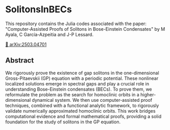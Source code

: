 # SolitonsInBECs

This repository contains the Julia codes associated with the paper: "Computer-Assisted Proofs of Solitons in Bose-Einstein Condensates" by M Ayala, C García-Azpeitia and J-P Lessard.

[🔗 arXiv:2503.04701](https://arxiv.org/abs/2503.04701)  

## Abstract
We rigorously prove the existence of gap solitons in the one-dimensional Gross-Pitaevskii (GP) equation with a periodic potential. These nonlinear localized solutions emerge in spectral gaps and play a crucial role in understanding Bose-Einstein condensates (BECs). To prove them, we reformulate the problem as the search for homoclinic orbits in a higher-dimensional dynamical system. We then use computer-assisted proof techniques, combined with a functional analytic framework, to rigorously validate numerically approximated homoclinic orbits. This work bridges computational evidence and formal mathematical proofs, providing a solid foundation for the study of  solitons in the GP equation.


